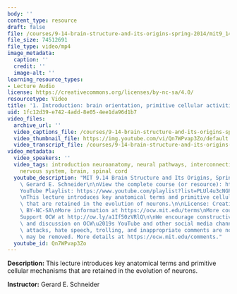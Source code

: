 ```yaml
---
body: ''
content_type: resource
draft: false
file: /courses/9-14-brain-structure-and-its-origins-spring-2014/mit9_14s14_lec01_360p_16_9.mp4
file_size: 74512691
file_type: video/mp4
image_metadata:
  caption: ''
  credit: ''
  image-alt: ''
learning_resource_types:
- Lecture Audio
license: https://creativecommons.org/licenses/by-nc-sa/4.0/
resourcetype: Video
title: '1. Introduction: brain orientation, primitive cellular activities'
uid: 1fc12d39-e742-4add-8e05-4ee1da96d1b7
video_files:
  archive_url: ''
  video_captions_file: /courses/9-14-brain-structure-and-its-origins-spring-2014/mit9_14s14_lec01_captions.vtt
  video_thumbnail_file: https://img.youtube.com/vi/Qn7WPvap3Zo/default.jpg
  video_transcript_file: /courses/9-14-brain-structure-and-its-origins-spring-2014/mit9_14s14_lec01_transcript.pdf
video_metadata:
  video_speakers: ''
  video_tags: introduction neuroanatomy, neural pathways, interconnections, central
    nervous system, brain, spinal cord
  youtube_description: "MIT 9.14 Brain Structure and Its Origins, Spring 2014\nInstructor:\
    \ Gerard E. Schneider\n\nView the complete course (or resource): https://ocw.mit.edu/9-14S14\n\
    YouTube Playlist: https://www.youtube.com/playlist?list=PLUl4u3cNGP62ABe0O-0qtaHHxyKQi1ZwR\n\
    \nThis lecture introduces key anatomical terms and primitive cellular mechanisms\
    \ that are retained in the evolution of neurons.\n\nLicense: Creative Commons\
    \ BY-NC-SA\nMore information at https://ocw.mit.edu/terms\nMore courses at https://ocw.mit.edu\n\
    Support OCW at http://ow.ly/a1If50zVRlQ\n\nWe encourage constructive comments\
    \ and discussion on OCW\u2019s YouTube and other social media channels. Personal\
    \ attacks, hate speech, trolling, and inappropriate comments are not allowed and\
    \ may be removed. More details at https://ocw.mit.edu/comments."
  youtube_id: Qn7WPvap3Zo
---
```

**Description:** This lecture introduces key anatomical terms and primitive cellular mechanisms that are retained in the evolution of neurons.

**Instructor:** Gerard E. Schneider